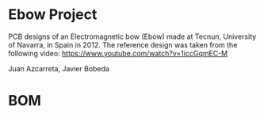 # Ebow Project

PCB designs of an Electromagnetic bow (Ebow) made at Tecnun, University of Navarra, in Spain in 2012. The reference design was taken from the following video:
https://www.youtube.com/watch?v=1iccGqmEC-M

Juan Azcarreta,
Javier Bobeda

# BOM
